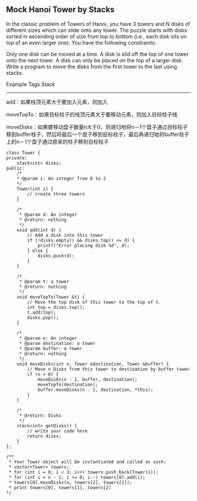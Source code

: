 ## Mock Hanoi Tower by Stacks  ##

In the classic problem of Towers of Hanoi, you have 3 towers and N disks of different sizes which can slide onto any tower. The puzzle starts with disks sorted in ascending order of size from top to bottom (i.e., each disk sits on top of an even larger one). You have the following constraints:

Only one disk can be moved at a time.
A disk is slid off the top of one tower onto the next tower.
A disk can only be placed on the top of a larger disk.
Write a program to move the disks from the first tower to the last using stacks.

Example
Tags 
Stack

----------
add：如果栈顶元素大于要加入元素，则加入

moveTopTo：如果目标柱子的栈顶元素大于要移动元素，则加入目标柱子栈

moveDisks：如果要移动盘子数量n大于0，则递归地将n－1个盘子通过目标柱子移到buffer柱子，然后将最后一个盘子移到目标柱子，最后再递归地将buffer柱子上的n－1个盘子通过原来的柱子移到目标柱子

	class Tower {
	private:
	    stack<int> disks;
	public:
	    /*
	    * @param i: An integer from 0 to 2
	    */
	    Tower(int i) {
	        // create three towers
	    }
	
	    /*
	     * @param d: An integer
	     * @return: nothing
	     */
	    void add(int d) {
	        // Add a disk into this tower
	        if (!disks.empty() && disks.top() <= d) {
	            printf("Error placing disk %d", d);
	        } else {
	            disks.push(d);
	        }
	    }
	
	    /*
	     * @param t: a tower
	     * @return: nothing
	     */
	    void moveTopTo(Tower &t) {
	        // Move the top disk of this tower to the top of t.
	        int top = disks.top();
	        t.add(top);
	        disks.pop();
	    }
	
	    /*
	     * @param n: An integer
	     * @param destination: a tower
	     * @param buffer: a tower
	     * @return: nothing
	     */
	    void moveDisks(int n, Tower &destination, Tower &buffer) {
	        // Move n Disks from this tower to destination by buffer tower
	        if (n > 0) {
	            moveDisks(n - 1, buffer, destination);
	            moveTopTo(destination);
	            buffer.moveDisks(n - 1, destination, *this);
	        }
	    }
	
	    /*
	     * @return: Disks
	     */
	    stack<int> getDisks() {
	        // write your code here
	        return disks;
	    }
	};
	
	/**
	 * Your Tower object will be instantiated and called as such:
	 * vector<Tower> towers;
	 * for (int i = 0; i < 3; i++) towers.push_back(Tower(i));
	 * for (int i = n - 1; i >= 0; i--) towers[0].add(i);
	 * towers[0].moveDisks(n, towers[2], towers[1]);
	 * print towers[0], towers[1], towers[2]
	*/